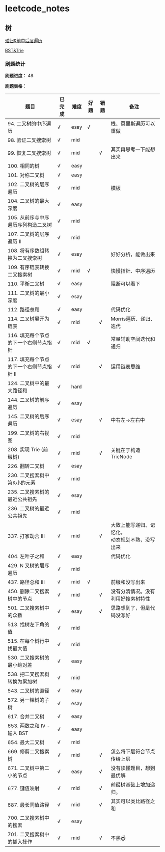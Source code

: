 # leetcode_notes

## 树

[递归&前中后层遍历](https://github.com/junchao-ustc/leetcode_notes/blob/main/tree/%E9%80%92%E5%BD%92%26%E5%89%8D%E4%B8%AD%E5%90%8E%E5%B1%82%E9%81%8D%E5%8E%86.md)

[BST&Trie](https://github.com/junchao-ustc/leetcode_notes/blob/main/tree/BST%26Trie.md)

### 刷题统计

**刷题进度：**  48

**刷题表格：**

| 题目                                     | 已完成 | 难度 | 好题 | 错题 | 备注                                                 |
| ---------------------------------------- | ------ | ---- | ---- | ---- | ---------------------------------------------------- |
| 94. 二叉树的中序遍历                     | √      | esay | √    |      | 栈、莫里斯遍历可以重做                               |
| 98. 验证二叉搜索树                       | √      | mid  |      |      |                                                      |
| 99. 恢复二叉搜索树                       | √      | mid  |      | √    | 其实再思考一下能想出来                               |
| 100. 相同的树                            | √      | easy |      |      |                                                      |
| 101. 对称二叉树                          | √      | easy |      |      |                                                      |
| 102. 二叉树的层序遍历                    | √      | mid  |      |      | 模板                                                 |
| 104. 二叉树的最大深度                    | √      | easy |      |      |                                                      |
| 105. 从前序与中序遍历序列构造二叉树      | √      | mid  |      |      |                                                      |
| 107. 二叉树的层序遍历 II                 | √      | mid  |      |      |                                                      |
| 108. 将有序数组转换为二叉搜索树          | √      | esay |      |      | 好好分析，能做出来                                   |
| 109. 有序链表转换二叉搜索树              | √      | mid  | √    |      | 快慢指针、中序遍历                                   |
| 110. 平衡二叉树                          | √      | easy |      |      | 阻断可以看下                                         |
| 111. 二叉树的最小深度                    | √      | esay |      |      |                                                      |
| 112. 路径总和                            | √      | easy |      |      | 代码优化                                             |
| 114. 二叉树展开为链表                    | √      | mid  |      | √    | Morris遍历、递归、迭代                               |
| 116. 填充每个节点的下一个右侧节点指针    | √      | mid  | √    |      | 常量辅助空间迭代和递归                               |
| 117. 填充每个节点的下一个右侧节点指针 II | √      | mid  |      | √    | 运用链表思维                                         |
| 124. 二叉树中的最大路径和                | √      | hard |      |      |                                                      |
| 144. 二叉树的前序遍历                    | √      | esay |      |      |                                                      |
| 145. 二叉树的后序遍历                    | √      | esay |      | √    | 中右左->左右中                                       |
| 199. 二叉树的右视图                      | √      | mid  |      |      |                                                      |
| 208. 实现 Trie (前缀树)                  | √      | mid  |      | √    | 关键在于构造TrieNode                                 |
| 226. 翻转二叉树                          | √      | esay |      |      |                                                      |
| 230. 二叉搜索树中第K小的元素             | √      | mid  |      |      |                                                      |
| 235. 二叉搜索树的最近公共祖先            | √      | esay |      |      |                                                      |
| 236. 二叉树的最近公共祖先                | √      | mid  |      |      |                                                      |
| 337. 打家劫舍 III                        | √      | mid  |      | √    | 大致上能写递归、记忆化，<br />动态规划不熟，没写出来 |
| 404. 左叶子之和                          | √      | easy |      |      | 代码优化                                             |
| 429. N 叉树的层序遍历                    | √      | mid  |      |      |                                                      |
| 437. 路径总和 III                        | √      | mid  | √    |      | 前缀和没写出来                                       |
| 450. 删除二叉搜索树中的节点              | √      | mid  |      | √    | 没有分清情况。没有利用好搜索树特性                   |
| 501. 二叉搜索树中的众数                  | √      | esay |      | √    | 思路想到了，但是代码没写好                           |
| 513. 找树左下角的值                      | √      | mid  |      |      |                                                      |
| 515. 在每个树行中找最大值                | √      | mid  |      |      |                                                      |
| 530. 二叉搜索树的最小绝对差              | √      | easy |      |      |                                                      |
| 538. 把二叉搜索树转换为累加树            | √      | mid  |      |      |                                                      |
| 543. 二叉树的直径                        | √      | esay |      |      |                                                      |
| 572. 另一棵树的子树                      | √      | esay |      |      |                                                      |
| 617. 合并二叉树                          | √      | easy |      |      |                                                      |
| 653. 两数之和 IV - 输入 BST              | √      | easy |      |      |                                                      |
| 654. 最大二叉树                          | √      | mid  |      |      |                                                      |
| 669. 修剪二叉搜索树                      | √      | mid  |      | √    | 怎么将下层符合节点传给上层                           |
| 671. 二叉树中第二小的节点                | √      | easy |      | √    | 没有读懂题目，想到最优解                             |
| 677. 键值映射                            | √      | mid  |      | √    | 前缀树基础上增加递归。                               |
| 687. 最长同值路径                        | √      | mid  |      | √    | 其实可以类比路径之和                                 |
| 700. 二叉搜索树中的搜索                  | √      | esay |      |      |                                                      |
| 701. 二叉搜索树中的插入操作              | √      | mid  |      | √    | 不熟悉                                               |

